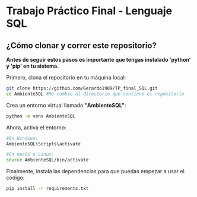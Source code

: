 # Trabajo Práctico Final - Lenguaje SQL

## ¿Cómo clonar y correr este repositorio?

**Antes de seguir estos pasos es importante que tengas instalado 'python' y 'pip' en tu sistema.**

Primero, clona el repositorio en tu máquina local:

```sh
git clone https://github.com/Gerardo1909/TP_final_SQL.git
cd AmbienteSQL #Me cambio al directorio que contiene el repositorio
```

Crea un entorno virtual llamado **"AmbienteSQL"**:

```sh
python -m venv AmbienteSQL
```

Ahora, activa el entorno: 

```sh
#En Windows:
AmbienteSQL\Scripts\activate

#En macOS o Linux:
source AmbienteSQL/bin/activate
```

Finalmente, instala las dependencias para que puedas empezar a usar el código:

```sh
pip install -r requirements.txt
```